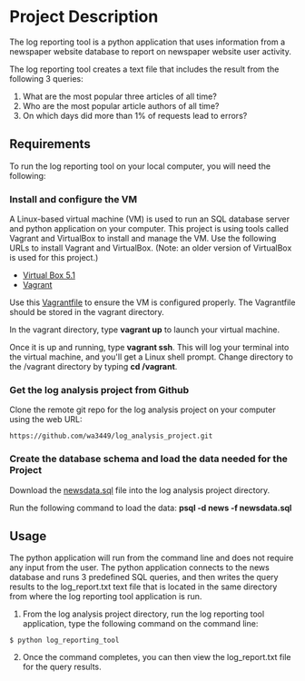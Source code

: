 # Project Description
The log reporting tool is a python application that uses information
from a newspaper website database to report on newspaper website user activity.

The log reporting tool creates a text file that includes the result from the
following 3 queries:
1. What are the most popular three articles of all time?
2. Who are the most popular article authors of all time?
3. On which days did more than 1% of requests lead to errors?

## Requirements
To run the log reporting tool on your local computer, you will need the
following:

### Install and configure the VM
A Linux-based virtual machine (VM) is used to run an SQL database server and python
application on your computer. This project is using tools called Vagrant
and VirtualBox to install and manage the VM. Use the following URLs to install Vagrant and VirtualBox. (Note: an older version of VirtualBox is used for this project.)

* [Virtual Box 5.1](https://www.virtualbox.org/wiki/Download_Old_Builds_5_1)
* [Vagrant](https://www.vagrantup.com)

Use this [Vagrantfile](https://github.com/udacity/fullstack-nanodegree-vm/blob/master/vagrant/Vagrantfile) to ensure the VM is configured properly. The Vagrantfile should be stored in the vagrant directory.

In the vagrant directory, type **vagrant up** to launch your virtual machine.

Once it is up and running, type **vagrant ssh**. This will log your terminal into the virtual machine, and you'll get a Linux shell prompt.
Change directory to the /vagrant directory by typing **cd /vagrant**.

### Get the log analysis project from Github

Clone the remote git repo for the log analysis project on your computer using the web URL:

```
https://github.com/wa3449/log_analysis_project.git
```
### Create the database schema and load the data needed for the Project

Download the [newsdata.sql](https://d17h27t6h515a5.cloudfront.net/topher/2016/August/57b5f748_newsdata/newsdata.zip) file into the log analysis project directory.

Run the following command to load the data: **psql -d news -f newsdata.sql**


## Usage
The python application will run from the command line and does not require
any input from the user. The python application connects to the news database
and runs 3 predefined SQL queries, and then writes the query results to the
log_report.txt text file that is located in the same directory from where
the log reporting tool application is run.

1. From the log analysis project directory, run the log reporting tool application, type the following command on the command line:

```
$ python log_reporting_tool
```

2. Once the command completes, you can then view the log_report.txt file for
the query results.
